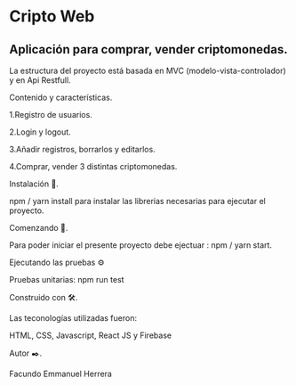 Cripto Web
=

Aplicación para comprar, vender criptomonedas.
--

La estructura del proyecto está basada en MVC (modelo-vista-controlador) y en Api Restfull.

Contenido y características.

1.Registro de usuarios.

2.Login y logout.

3.Añadir registros, borrarlos y editarlos.

4.Comprar, vender 3 distintas criptomonedas.

Instalación 🔧.

npm / yarn install para instalar las librerias necesarias para ejecutar el proyecto.

Comenzando 🚀.

Para poder iniciar el presente proyecto debe ejectuar : npm / yarn start.

Ejecutando las pruebas ⚙

Pruebas unitarias: npm run test 

Construido con 🛠️.  


Las teconologías utilizadas fueron:  
     
HTML, CSS, Javascript, React JS y Firebase

Autor ✒️.

Facundo Emmanuel Herrera

